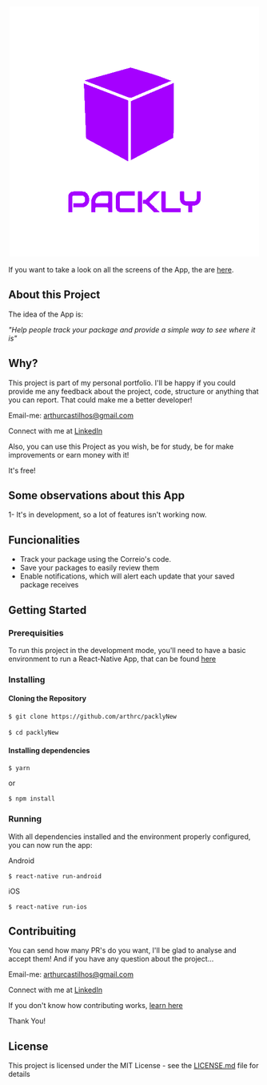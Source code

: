 <p align='center'>
  <img src='./.github/assets/logo.png' alt='Packly'>
</p>

If you want to take a look on all the screens of the App, the are [here](https://www.figma.com/file/qtIeOUdyQQiRn3FfKfdgTc/Packly?node-id=1%3A15).

## About this Project

The idea of the App is:

_"Help people track your package and provide a simple way to see where it is"_

## Why?

This project is part of my personal portfolio. I'll be happy if you could provide me any feedback about the project, code, structure or anything that you can report. That could make me a better developer!

Email-me: arthurcastilhos@gmail.com

Connect with me at [LinkedIn](https://linkedin.com/in/arthrc)

Also, you can use this Project as you wish, be for study, be for make improvements or earn money with it!

It's free!

## Some observations about this App

1- It's in development, so a lot of features isn't working now.

## Funcionalities

- Track your package using the Correio's code.
- Save your packages to easily review them
- Enable notifications, which will alert each update that your saved package receives

## Getting Started
### Prerequisities

To run this project in the development mode, you'll need to have a basic environment to run a React-Native App, that can be found [here](https://facebook.github.io/react-native/docs/getting-started)

### Installing

#### Cloning the Repository

```
$ git clone https://github.com/arthrc/packlyNew

$ cd packlyNew
```

#### Installing dependencies

```
$ yarn
```

or 

```
$ npm install
```

### Running

With all dependencies installed and the environment properly configured, you can now run the app:

Android

```
$ react-native run-android
```

iOS

```
$ react-native run-ios
```

## Contribuiting

You can send how many PR's do you want, I'll be glad to analyse and accept them! And if you have any question about the project...

Email-me: arthurcastilhos@gmail.com

Connect with me at [LinkedIn](https://linkedin.com/in/arthrc)

If you don't know how contributing works, [learn here](https://github.com/firstcontributions/first-contributions) 

Thank You!

## License

This project is licensed under the MIT License - see the [LICENSE.md](https://github.com/arthrc/packlyNew/license.md) file for details
